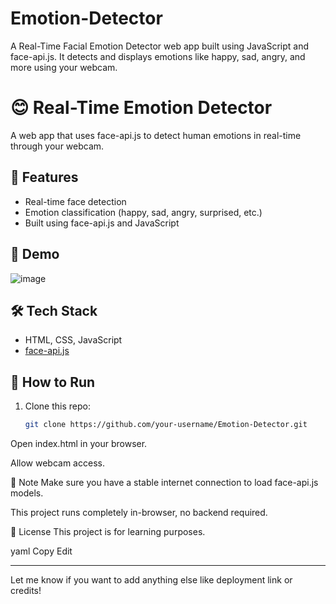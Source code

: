 # Emotion-Detector
A Real-Time Facial Emotion Detector web app built using JavaScript and face-api.js. It detects and displays emotions like happy, sad, angry, and more using your webcam.

# 😊 Real-Time Emotion Detector

A web app that uses face-api.js to detect human emotions in real-time through your webcam.

## 🚀 Features

- Real-time face detection
- Emotion classification (happy, sad, angry, surprised, etc.)
- Built using face-api.js and JavaScript

## 📸 Demo

![image](https://github.com/user-attachments/assets/b43d9ead-c40c-4e64-ba86-4135e11e0c89)

## 🛠️ Tech Stack

- HTML, CSS, JavaScript
- [face-api.js](https://github.com/justadudewhohacks/face-api.js)

## 🔧 How to Run

1. Clone this repo:
   ```bash
   git clone https://github.com/your-username/Emotion-Detector.git
Open index.html in your browser.

Allow webcam access.

📝 Note
Make sure you have a stable internet connection to load face-api.js models.

This project runs completely in-browser, no backend required.

📄 License
This project is for learning purposes.

yaml
Copy
Edit

---

Let me know if you want to add anything else like deployment link or credits!

